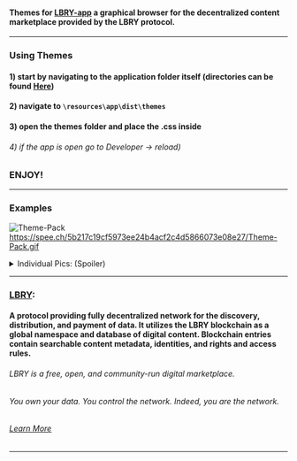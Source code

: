 #### Themes for [LBRY-app](https://github.com/lbryio/lbry-app) a graphical browser for the decentralized content marketplace provided by the LBRY protocol.
---
### Using Themes
#### 1) start by navigating to the application folder itself (directories can be found [Here](https://lbry.io/faq/lbry-directories))
#### 2) navigate to `\resources\app\dist\themes`
#### 3) open the themes folder and place the .css inside 
###### 4) if the app is open go to Developer -> reload)
### ENJOY!
---
### Examples
![Theme-Pack](https://spee.ch/5b217c19cf5973ee24b4acf2c4d5866073e08e27/Theme-Pack.gif)
https://spee.ch/5b217c19cf5973ee24b4acf2c4d5866073e08e27/Theme-Pack.gif

<details>
  <summary>Individual Pics: (Spoiler) </summary>
  <p>
<!-- the above p cannot start right at the beginning of the line and is mandatory for everything else to work -->

Individual ScreenShots:
---
![light-blue-css](https://spee.ch/2c29f89793c9f591f0f5926d62b9b70ecfa4aa8b/light-blue-css.png)
https://spee.ch/2c29f89793c9f591f0f5926d62b9b70ecfa4aa8b/light-blue-css.png
---
![terminal-green-css](https://spee.ch/25ce4fb6e8a9f68a277d90907e5bf093e01837cf/terminal-green-css.png)
https://spee.ch/25ce4fb6e8a9f68a277d90907e5bf093e01837cf/terminal-green-css.png
---
![Theatre-Mode](https://spee.ch/3fbe9642a5225884291dfbbdf87521e4fe0f4f8a/Theatre-Mode.png)
https://spee.ch/3fbe9642a5225884291dfbbdf87521e4fe0f4f8a/Theatre-Mode.png
---
![black-and-orange-theme](https://spee.ch/de4bbd01a3d8f7d4ec87138e306aee10bbce111e/black-and-orange-theme.png)
https://spee.ch/de4bbd01a3d8f7d4ec87138e306aee10bbce111e/black-and-orange-theme.png
---
![black-and-yellow](https://spee.ch/5af64e6041209483ea364f825e2f253e46341bf1/black-and-yellow.png)
https://spee.ch/5af64e6041209483ea364f825e2f253e46341bf1/black-and-yellow.png
---
![pink-theme](https://spee.ch/e2744655efcfae1c2546dfdf9e312be4ad95300b/pink-theme.png)
https://spee.ch/e2744655efcfae1c2546dfdf9e312be4ad95300b/pink-theme.png
---
![grey-theme](https://spee.ch/167ec924d351c077530b542b09c025be0ec9a8dc/grey-theme.png)
https://spee.ch/167ec924d351c077530b542b09c025be0ec9a8dc/grey-theme.png
---
![blue-theme-final](https://spee.ch/f7661dc3c83945c7e6fbb92cee1ac22545845d32/blue-theme-final.png)
https://spee.ch/f7661dc3c83945c7e6fbb92cee1ac22545845d32/blue-theme-final.png
---
![bearsNFL-theme](https://spee.ch/9aeae1fa5570b909cac5e5d5fd296a8c0f8e0eee/bearsNFL-theme.png)
https://spee.ch/9aeae1fa5570b909cac5e5d5fd296a8c0f8e0eee/bearsNFL-theme.png
---
![artic-theme](https://spee.ch/76bfa5a626e74a61ba82957abedda64160d410ee/artic-theme.png)
https://spee.ch/76bfa5a626e74a61ba82957abedda64160d410ee/artic-theme.png
---
![black-and-red](https://spee.ch/266bb230b24b157b9ddd4f855e1830feac86bbfb/black-and-red.png)
https://spee.ch/266bb230b24b157b9ddd4f855e1830feac86bbfb/black-and-red.png
---
![black-and-redinverse](https://spee.ch/1d35b17d7408040ae91fb4d5af93590595247e04/black-and-redinverse.png)
https://spee.ch/1d35b17d7408040ae91fb4d5af93590595247e04/black-and-redinverse.png
---
  </details>
  </p>
  
---
### [LBRY](https://lbry.io):
#### A protocol providing fully decentralized network for the discovery, distribution, and payment of data. It utilizes the LBRY blockchain as a global namespace and database of digital content. Blockchain entries contain searchable content metadata, identities, and rights and access rules.
###### LBRY is a free, open, and community-run digital marketplace.
###### You own your data. You control the network. Indeed, you are the network.
###### [Learn More](https://lbry.io/what)
---
